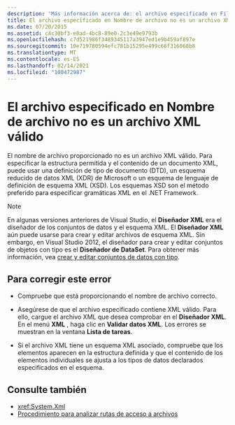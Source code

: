 ```yaml
---
description: 'Más información acerca de: el archivo especificado en FileName no es un archivo XML válido'
title: El archivo especificado en Nombre de archivo no es un archivo XML válido
ms.date: 07/20/2015
ms.assetid: c4c30bf3-e0ad-4bc8-89e0-2c3e49e9793b
ms.openlocfilehash: c7d521986f3489345117a3947ed1e9b459af897e
ms.sourcegitcommit: 10e719780594efc781b15295e499c66f316068b8
ms.translationtype: MT
ms.contentlocale: es-ES
ms.lasthandoff: 02/14/2021
ms.locfileid: "100472987"
---
```

# <a name="file-specified-in-filename-is-not-a-valid-xml-file"></a>El archivo especificado en Nombre de archivo no es un archivo XML válido

El nombre de archivo proporcionado no es un archivo XML válido. Para especificar la estructura permitida y el contenido de un documento XML, puede usar una definición de tipo de documento (DTD), un esquema reducido de datos XML (XDR) de Microsoft o un esquema de lenguaje de definición de esquema XML (XSD). Los esquemas XSD son el método preferido para especificar gramáticas XML en el .NET Framework.

> [!NOTE]
> En algunas versiones anteriores de Visual Studio, el **Diseñador XML** era el diseñador de los conjuntos de datos y el esquema XML. El **Diseñador XML** aún puede usarse para crear y editar archivos de esquema XML. Sin embargo, en Visual Studio 2012, el diseñador para crear y editar conjuntos de objetos con tipo es el **Diseñador de DataSet**. Para obtener más información, vea [crear y editar conjuntos de datos con tipo](/previous-versions/visualstudio/visual-studio-2013/314t4see(v=vs.120)).

## <a name="to-correct-this-error"></a>Para corregir este error

- Compruebe que está proporcionando el nombre de archivo correcto.

- Asegúrese de que el archivo especificado contiene XML válido. Para ello, cargue el archivo XML que desea comprobar en el **Diseñador XML**. En el menú **XML** , haga clic en **Validar datos XML**. Los errores se muestran en la ventana **Lista de tareas**.

- Si el archivo XML tiene un esquema XML asociado, compruebe que los elementos aparecen en la estructura definida y que el contenido de los elementos individuales se ajusta a los tipos de datos declarados especificados en el esquema.

## <a name="see-also"></a>Consulte también

- <xref:System.Xml>
- [Procedimiento para analizar rutas de acceso a archivos](../developing-apps/programming/drives-directories-files/how-to-parse-file-paths.md)
